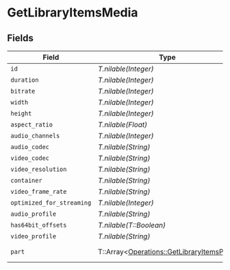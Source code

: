 # GetLibraryItemsMedia


## Fields

| Field                                                                                                                                                                                                                                                              | Type                                                                                                                                                                                                                                                               | Required                                                                                                                                                                                                                                                           | Description                                                                                                                                                                                                                                                        | Example                                                                                                                                                                                                                                                            |
| ------------------------------------------------------------------------------------------------------------------------------------------------------------------------------------------------------------------------------------------------------------------ | ------------------------------------------------------------------------------------------------------------------------------------------------------------------------------------------------------------------------------------------------------------------ | ------------------------------------------------------------------------------------------------------------------------------------------------------------------------------------------------------------------------------------------------------------------ | ------------------------------------------------------------------------------------------------------------------------------------------------------------------------------------------------------------------------------------------------------------------ | ------------------------------------------------------------------------------------------------------------------------------------------------------------------------------------------------------------------------------------------------------------------ |
| `id`                                                                                                                                                                                                                                                               | *T.nilable(Integer)*                                                                                                                                                                                                                                               | :heavy_minus_sign:                                                                                                                                                                                                                                                 | N/A                                                                                                                                                                                                                                                                | 15                                                                                                                                                                                                                                                                 |
| `duration`                                                                                                                                                                                                                                                         | *T.nilable(Integer)*                                                                                                                                                                                                                                               | :heavy_minus_sign:                                                                                                                                                                                                                                                 | N/A                                                                                                                                                                                                                                                                | 141417                                                                                                                                                                                                                                                             |
| `bitrate`                                                                                                                                                                                                                                                          | *T.nilable(Integer)*                                                                                                                                                                                                                                               | :heavy_minus_sign:                                                                                                                                                                                                                                                 | N/A                                                                                                                                                                                                                                                                | 2278                                                                                                                                                                                                                                                               |
| `width`                                                                                                                                                                                                                                                            | *T.nilable(Integer)*                                                                                                                                                                                                                                               | :heavy_minus_sign:                                                                                                                                                                                                                                                 | N/A                                                                                                                                                                                                                                                                | 1920                                                                                                                                                                                                                                                               |
| `height`                                                                                                                                                                                                                                                           | *T.nilable(Integer)*                                                                                                                                                                                                                                               | :heavy_minus_sign:                                                                                                                                                                                                                                                 | N/A                                                                                                                                                                                                                                                                | 814                                                                                                                                                                                                                                                                |
| `aspect_ratio`                                                                                                                                                                                                                                                     | *T.nilable(Float)*                                                                                                                                                                                                                                                 | :heavy_minus_sign:                                                                                                                                                                                                                                                 | N/A                                                                                                                                                                                                                                                                | 2.35                                                                                                                                                                                                                                                               |
| `audio_channels`                                                                                                                                                                                                                                                   | *T.nilable(Integer)*                                                                                                                                                                                                                                               | :heavy_minus_sign:                                                                                                                                                                                                                                                 | N/A                                                                                                                                                                                                                                                                | 2                                                                                                                                                                                                                                                                  |
| `audio_codec`                                                                                                                                                                                                                                                      | *T.nilable(String)*                                                                                                                                                                                                                                                | :heavy_minus_sign:                                                                                                                                                                                                                                                 | N/A                                                                                                                                                                                                                                                                | aac                                                                                                                                                                                                                                                                |
| `video_codec`                                                                                                                                                                                                                                                      | *T.nilable(String)*                                                                                                                                                                                                                                                | :heavy_minus_sign:                                                                                                                                                                                                                                                 | N/A                                                                                                                                                                                                                                                                | h264                                                                                                                                                                                                                                                               |
| `video_resolution`                                                                                                                                                                                                                                                 | *T.nilable(String)*                                                                                                                                                                                                                                                | :heavy_minus_sign:                                                                                                                                                                                                                                                 | N/A                                                                                                                                                                                                                                                                | 1080                                                                                                                                                                                                                                                               |
| `container`                                                                                                                                                                                                                                                        | *T.nilable(String)*                                                                                                                                                                                                                                                | :heavy_minus_sign:                                                                                                                                                                                                                                                 | N/A                                                                                                                                                                                                                                                                | mp4                                                                                                                                                                                                                                                                |
| `video_frame_rate`                                                                                                                                                                                                                                                 | *T.nilable(String)*                                                                                                                                                                                                                                                | :heavy_minus_sign:                                                                                                                                                                                                                                                 | N/A                                                                                                                                                                                                                                                                | 24p                                                                                                                                                                                                                                                                |
| `optimized_for_streaming`                                                                                                                                                                                                                                          | *T.nilable(Integer)*                                                                                                                                                                                                                                               | :heavy_minus_sign:                                                                                                                                                                                                                                                 | N/A                                                                                                                                                                                                                                                                | 0                                                                                                                                                                                                                                                                  |
| `audio_profile`                                                                                                                                                                                                                                                    | *T.nilable(String)*                                                                                                                                                                                                                                                | :heavy_minus_sign:                                                                                                                                                                                                                                                 | N/A                                                                                                                                                                                                                                                                | lc                                                                                                                                                                                                                                                                 |
| `has64bit_offsets`                                                                                                                                                                                                                                                 | *T.nilable(T::Boolean)*                                                                                                                                                                                                                                            | :heavy_minus_sign:                                                                                                                                                                                                                                                 | N/A                                                                                                                                                                                                                                                                | false                                                                                                                                                                                                                                                              |
| `video_profile`                                                                                                                                                                                                                                                    | *T.nilable(String)*                                                                                                                                                                                                                                                | :heavy_minus_sign:                                                                                                                                                                                                                                                 | N/A                                                                                                                                                                                                                                                                | high                                                                                                                                                                                                                                                               |
| `part`                                                                                                                                                                                                                                                             | T::Array<[Operations::GetLibraryItemsPart](../../models/operations/getlibraryitemspart.md)>                                                                                                                                                                        | :heavy_minus_sign:                                                                                                                                                                                                                                                 | N/A                                                                                                                                                                                                                                                                | [{"audioProfile":"lc","container":"mp4","duration":141417,"file":"/movies/Serenity (2005)/Serenity (2005).mp4","has64bitOffsets":false,"id":15,"key":"/library/parts/15/1705637151/file.mp4","optimizedForStreaming":false,"size":40271948,"videoProfile":"high"}] |